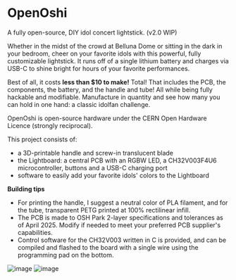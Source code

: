 # OpenOshi
A fully open-source, DIY idol concert lightstick. (v2.0 WIP)

Whether in the midst of the crowd at Belluna Dome or sitting in the dark in your bedroom, cheer on your favorite idols with this powerful, fully customizable lightstick. It runs off of a single lithium battery and charges via USB-C to shine bright for hours of your favorite performances.

Best of all, it costs **less than $10 to make!** Total! That includes the PCB, the components, the battery, and the handle and tube! All while being fully hackable and modifiable. Manufacture in quantity and see how many you can hold in one hand: a classic idolfan challenge. 

OpenOshi is open-source hardware under the CERN Open Hardware Licence (strongly reciprocal).

This project consists of:
- a 3D-printable handle and screw-in translucent blade
- the Lightboard: a central PCB with an RGBW LED, a CH32V003F4U6 microcontroller, buttons and a USB-C charging port
- software to easily add your favorite idols' colors to the Lightboard


**Building tips**
- For printing the handle, I suggest a neutral color of PLA filament, and for the tube, transparent PETG printed at 100% rectilinear infill.
- The PCB is made to OSH Park 2-layer specifications and tolerances as of April 2025. Modify if needed to meet your preferred PCB supplier's capabilities.
- Control software for the CH32V003 written in C is provided, and can be compiled and flashed to the board with a single wire using the programming pad on the bottom.

![image](https://github.com/seventhsu/open-oshi/assets/63973217/be688b74-c05e-496e-a8b8-6f73533c6004)
![image](https://github.com/seventhsu/open-oshi/assets/63973217/5dab5763-5ceb-48ac-a18f-744e79fa537c)


